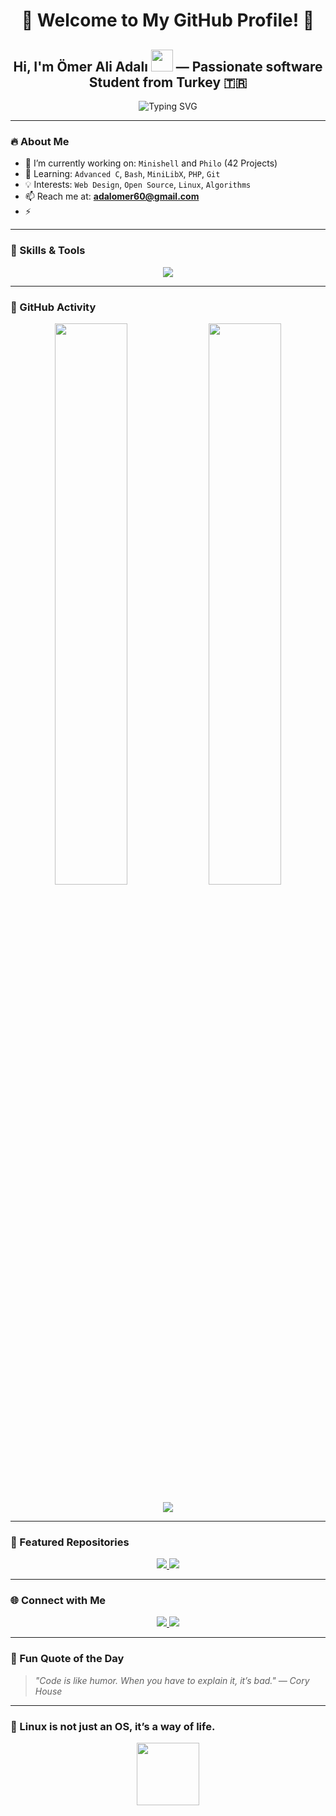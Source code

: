 <!-- Profil Başlığı -->
<h1 align="center">🚀 Welcome to My GitHub Profile! 🚀</h1>
<h2 align="center">Hi, I'm Ömer Ali Adalı <img src="https://media.giphy.com/media/hvRJCLFzcasrR4ia7z/giphy.gif" width="35"> — Passionate software Student from Turkey 🇹🇷</h2>

<!-- Tipografi animasyonu -->
<p align="center">
  <img src="https://readme-typing-svg.herokuapp.com?font=Fira+Code&size=22&pause=1000&color=00F7FF&center=true&vCenter=true&width=800&lines=Computer+Science+Student;C+Lover+%7C+Shell+Wizard+%7C+Web+Tinkerer;42+School+Cadet;I+Code+%F0%9F%94%A5+I+Learn+%F0%9F%92%AA+I+Grow+%F0%9F%8C%B1" alt="Typing SVG" />
</p>

---

### 🔥 About Me
- 🔭 I’m currently working on: `Minishell` and `Philo` (42 Projects)
- 🌱 Learning: `Advanced C`, `Bash`, `MiniLibX`, `PHP`, `Git`
- 💡 Interests: `Web Design`, `Open Source`, `Linux`, `Algorithms`
- 📫 Reach me at: **adalomer60@gmail.com**
- ⚡
---

### 🧠 Skills & Tools

<p align="center">
  <img src="https://skillicons.dev/icons?i=c,linux,bash,git,html,css,php,vscode" />
</p>

---

### 🚀 GitHub Activity

<p align="center">
  <img src="https://github-readme-stats.vercel.app/api?username=adalomer&theme=radical&show_icons=true&hide_border=true" width="48%" />
  <img src="https://github-readme-streak-stats.herokuapp.com/?user=adalomer&theme=radical&hide_border=true" width="48%" />
</p>

<p align="center">
  <img src="https://github-readme-activity-graph.vercel.app/graph?username=adalomer&theme=react-dark&hide_border=true&area=true" />
</p>

---

### 📂 Featured Repositories

<p align="center">
  <a href="https://github.com/adalomer/minishell">
    <img src="https://github-readme-stats.vercel.app/api/pin/?username=adalomer&repo=minishell&theme=radical" />
  </a>
  <a href="https://github.com/adalomer/philosophers">
    <img src="https://github-readme-stats.vercel.app/api/pin/?username=adalomer&repo=philo&theme=radical" />
  </a>
</p>

---

### 🌐 Connect with Me

<p align="center">
  <a href="https://www.linkedin.com/in/%C3%B6mer-ali-adal%C4%B1-341148279/" target="_blank">
    <img src="https://img.shields.io/badge/LinkedIn-%230077B5.svg?style=for-the-badge&logo=linkedin&logoColor=white" />
  </a>
  <a href="mailto:omer@mail.com" target="_blank">
    <img src="https://img.shields.io/badge/email-D14836?style=for-the-badge&logo=gmail&logoColor=white" />
  </a>
</p>

---

### 🧠 Fun Quote of the Day

> _"Code is like humor. When you have to explain it, it’s bad." — Cory House_

---

### 🐧 Linux is not just an OS, it’s a way of life.

<p align="center">
  <img src="https://upload.wikimedia.org/wikipedia/commons/a/af/Tux.png" width="100" />
</p>
